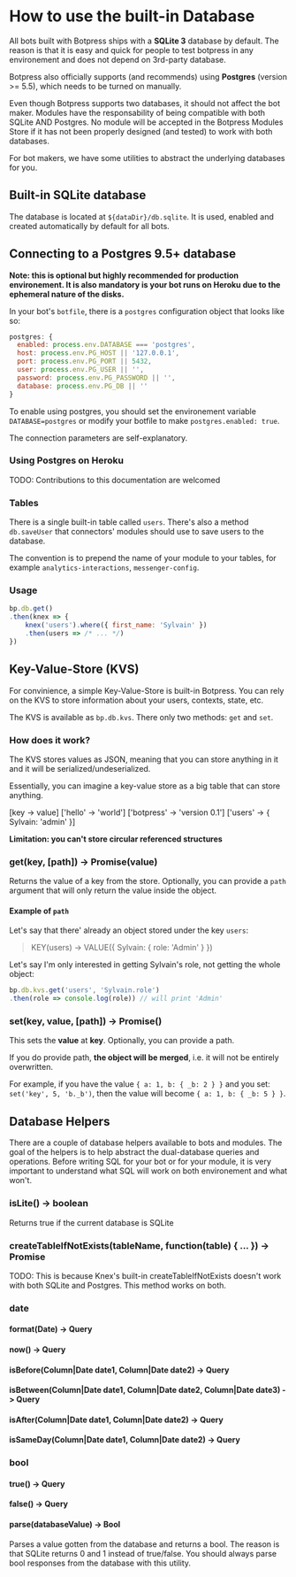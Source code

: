 # How to use the built-in Database

All bots built with Botpress ships with a **SQLite 3** database by default. The reason is that it is easy and quick for people to test botpress in any environement and does not depend on 3rd-party database.

Botpress also officially supports (and recommends) using **Postgres** (version >= 5.5), which needs to be turned on manually.

Even though Botpress supports two databases, it should not affect the bot maker. Modules have the responsability of being compatible with both SQLite AND Postgres. No module will be accepted in the Botpress Modules Store if it has not been properly designed (and tested) to work with both databases.

For bot makers, we have some utilities to abstract the underlying databases for you.

## Built-in SQLite database

The database is located at `${dataDir}/db.sqlite`. It is used, enabled and created automatically by default for all bots.

## Connecting to a Postgres 9.5+ database

**Note: this is optional but highly recommended for production environement. It is also mandatory is your bot runs on Heroku due to the ephemeral nature of the disks.**

In your bot's `botfile`, there is a `postgres` configuration object that looks like so:

```js
postgres: {
  enabled: process.env.DATABASE === 'postgres',
  host: process.env.PG_HOST || '127.0.0.1',
  port: process.env.PG_PORT || 5432,
  user: process.env.PG_USER || '',
  password: process.env.PG_PASSWORD || '',
  database: process.env.PG_DB || ''
}
```

To enable using postgres, you should set the environement variable `DATABASE=postgres` or modify your botfile to make `postgres.enabled: true`.

The connection parameters are self-explanatory.

### Using Postgres on Heroku

TODO: Contributions to this documentation are welcomed

### Tables

There is a single built-in table called `users`. There's also a method `db.saveUser` that connectors' modules should use to save users to the database.

The convention is to prepend the name of your module to your tables, for example `analytics-interactions`, `messenger-config`.

### Usage

```js
bp.db.get()
.then(knex => {
    knex('users').where({ first_name: 'Sylvain' })
    .then(users => /* ... */)
})
```

## Key-Value-Store (KVS)

For convinience, a simple Key-Value-Store is built-in Botpress. You can rely on the KVS to store information about your users, contexts, state, etc.

The KVS is available as `bp.db.kvs`. There only two methods: `get` and `set`.

### How does it work?

The KVS stores values as JSON, meaning that you can store anything in it and it will be serialized/undeserialized.

Essentially, you can imagine a key-value store as a big table that can store anything.

[key -> value]
['hello' -> 'world']
['botpress' -> 'version 0.1']
['users' -> { Sylvain: 'admin' }]

**Limitation: you can't store circular referenced structures**

### get(key, [path]) -> Promise(value)

Returns the value of a key from the store. Optionally, you can provide a `path` argument that will only return the value inside the object. 

#### Example of `path`

Let's say that there' already an object stored under the key `users`:

> KEY(users) -> VALUE({ Sylvain: { role: 'Admin' } })

Let's say I'm only interested in getting Sylvain's role, not getting the whole object:

```js
bp.db.kvs.get('users', 'Sylvain.role')
.then(role => console.log(role)) // will print 'Admin'
```

### set(key, value, [path]) -> Promise()

This sets the **value** at **key**. Optionally, you can provide a path.

If you do provide path, **the object will be merged**, i.e. it will not be entirely overwritten.

For example, if you have the value `{ a: 1, b: { _b: 2 } }` and you set: `set('key', 5, 'b._b')`, then the value will become `{ a: 1, b: { _b: 5 } }`.

## Database Helpers

There are a couple of database helpers available to bots and modules. The goal of the helpers is to help abstract the dual-database queries and operations. Before writing SQL for your bot or for your module, it is very important to understand what SQL will work on both environement and what won't.

### isLite() -> boolean

Returns true if the current database is SQLite

### createTableIfNotExists(tableName, function(table) { ... }) -> Promise

TODO: This is because Knex's built-in createTableIfNotExists doesn't work with both SQLite and Postgres. This method works on both.

### date

#### format(Date) -> Query
#### now() -> Query
#### isBefore(Column|Date date1, Column|Date date2) -> Query
#### isBetween(Column|Date date1, Column|Date date2, Column|Date date3) -> Query
#### isAfter(Column|Date date1, Column|Date date2) -> Query
#### isSameDay(Column|Date date1, Column|Date date2) -> Query

### bool

#### true() -> Query
#### false() -> Query
#### parse(databaseValue) -> Bool

Parses a value gotten from the database and returns a bool. The reason is that SQLite returns 0 and 1 instead of true/false. You should always parse bool responses from the database with this utility.